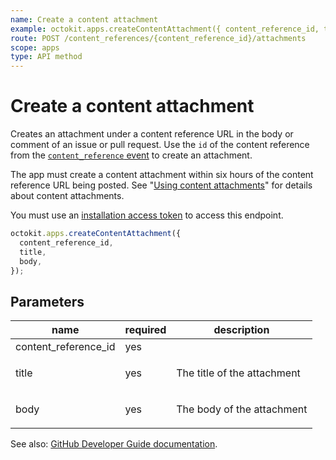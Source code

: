```yaml
---
name: Create a content attachment
example: octokit.apps.createContentAttachment({ content_reference_id, title, body })
route: POST /content_references/{content_reference_id}/attachments
scope: apps
type: API method
---
```


# Create a content attachment

Creates an attachment under a content reference URL in the body or comment of an issue or pull request. Use the `id` of the content reference from the [`content_reference` event](https://docs.github.com/webhooks/event-payloads/#content_reference) to create an attachment.

The app must create a content attachment within six hours of the content reference URL being posted. See "[Using content attachments](https://docs.github.com/apps/using-content-attachments/)" for details about content attachments.

You must use an [installation access token](https://docs.github.com/apps/building-github-apps/authenticating-with-github-apps/#authenticating-as-an-installation) to access this endpoint.

```js
octokit.apps.createContentAttachment({
  content_reference_id,
  title,
  body,
});
```

## Parameters

<table>
  <thead>
    <tr>
      <th>name</th>
      <th>required</th>
      <th>description</th>
    </tr>
  </thead>
  <tbody>
    <tr><td>content_reference_id</td><td>yes</td><td>

</td></tr>
<tr><td>title</td><td>yes</td><td>

The title of the attachment

</td></tr>
<tr><td>body</td><td>yes</td><td>

The body of the attachment

</td></tr>
  </tbody>
</table>

See also: [GitHub Developer Guide documentation](https://docs.github.com/rest/reference/apps#create-a-content-attachment).

